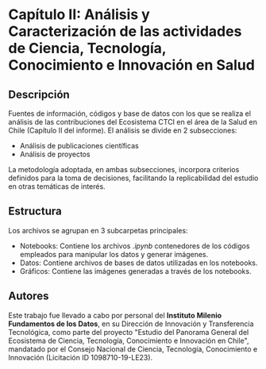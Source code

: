 # Capítulo II: Análisis y Caracterización de las actividades de Ciencia, Tecnología, Conocimiento e Innovación en Salud

## Descripción

Fuentes de información, códigos y base de datos con los que se realiza el análisis de las contribuciones del Ecosistema CTCI en el área de la Salud en Chile (Capítulo II del informe). El análisis se divide en 2 subsecciones:

- Análisis de publicaciones científicas
- Análisis de proyectos

La metodología adoptada, en ambas subsecciones, incorpora criterios definidos para la toma de decisiones, facilitando la replicabilidad del estudio en otras temáticas de interés.

## Estructura

Los archivos se agrupan en 3 subcarpetas principales:

- Notebooks: Contiene los archivos _.ipynb_ contenedores de los códigos empleados para manipular los datos y generar imágenes.
- Datos: Contiene archivos de bases de datos utilizadas en los notebooks.
- Gráficos: Contiene las imágenes generadas a través de los notebooks.

## Autores

Este trabajo fue llevado a cabo por personal del **Instituto Milenio Fundamentos de los Datos**, en su Dirección de Innovación y Transferencia Tecnológica, como parte del proyecto "Estudio del
Panorama General del Ecosistema de Ciencia, Tecnología, Conocimiento e Innovación en Chile", mandatado por el Consejo Nacional de Ciencia, Tecnología, Conocimiento e Innovación (Licitación ID 1098710-19-LE23).

